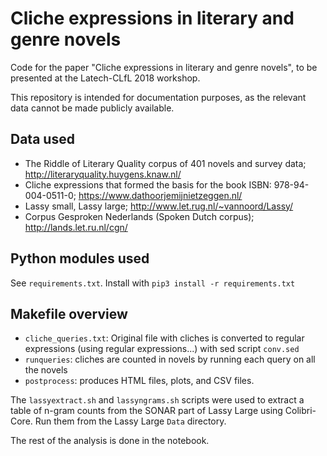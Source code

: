 # Cliche expressions in literary and genre novels

Code for the paper "Cliche expressions in literary and genre novels",
to be presented at the Latech-CLfL 2018 workshop.

This repository is intended for documentation purposes, as the relevant data
cannot be made publicly available.

## Data used

- The Riddle of Literary Quality corpus of 401 novels and survey data; http://literaryquality.huygens.knaw.nl/
- Cliche expressions that formed the basis for the book ISBN: 978-94-004-0511-0; https://www.dathoorjemijnietzeggen.nl/
- Lassy small, Lassy large; http://www.let.rug.nl/~vannoord/Lassy/
- Corpus Gesproken Nederlands (Spoken Dutch corpus); http://lands.let.ru.nl/cgn/

## Python modules used

See `requirements.txt`.
Install with `pip3 install -r requirements.txt`

## Makefile overview

- `cliche_queries.txt`: Original file with cliches is converted to regular expressions (using regular expressions...) with sed script `conv.sed`
- `runqueries`: cliches are counted in novels by running each query on all the novels
- `postprocess`: produces HTML files, plots, and CSV files.

The `lassyextract.sh` and `lassyngrams.sh` scripts were used to extract a table
of n-gram counts from the SONAR part of Lassy Large using Colibri-Core. Run
them from the Lassy Large `Data` directory.

The rest of the analysis is done in the notebook.

